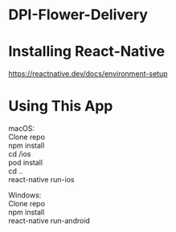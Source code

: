 # DPI-Flower-Delivery

# Installing React-Native

https://reactnative.dev/docs/environment-setup

# Using This App

macOS: \
Clone repo \
npm install \
cd /ios \
pod install \
cd .. \
react-native run-ios 

Windows: \
Clone repo \
npm install \
react-native run-android 

